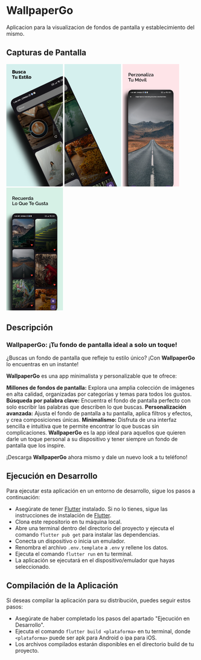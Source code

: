 # WallpaperGo

Aplicacion para la visualizacion de fondos de pantalla y establecimiento del mismo.

## Capturas de Pantalla

<div>
  <img src="screenshots/Apple iPhone 11 Pro Max/Apple iPhone 11 Pro Max Screenshot 0.png" width="150" />
  <img src="screenshots/Apple iPhone 11 Pro Max/Apple iPhone 11 Pro Max Screenshot 1.png" width="150" />
  <img src="screenshots/Apple iPhone 11 Pro Max/Apple iPhone 11 Pro Max Screenshot 2.png" width="150" />
  <img src="screenshots/Apple iPhone 11 Pro Max/Apple iPhone 11 Pro Max Screenshot 3.png" width="150" />
</div>

## Descripción
### WallpaperGo: ¡Tu fondo de pantalla ideal a solo un toque!

¿Buscas un fondo de pantalla que refleje tu estilo único? ¡Con **WallpaperGo** lo encuentras en un instante!

**WallpaperGo** es una app minimalista y personalizable que te ofrece:

**Millones de fondos de pantalla:** Explora una amplia colección de imágenes en alta calidad, organizadas por categorías y temas para todos los gustos.
**Búsqueda por palabra clave:** Encuentra el fondo de pantalla perfecto con solo escribir las palabras que describen lo que buscas.
**Personalización avanzada:** Ajusta el fondo de pantalla a tu pantalla, aplica filtros y efectos, y crea composiciones únicas.
**Minimalismo:** Disfruta de una interfaz sencilla e intuitiva que te permite encontrar lo que buscas sin complicaciones.
**WallpaperGo** es la app ideal para aquellos que quieren darle un toque personal a su dispositivo y tener siempre un fondo de pantalla que los inspire.

¡Descarga **WallpaperGo** ahora mismo y dale un nuevo look a tu teléfono!

## Ejecución en Desarrollo

Para ejecutar esta aplicación en un entorno de desarrollo, sigue los pasos a continuación:

- Asegúrate de tener [Flutter](https://flutter.dev/) instalado. Si no lo tienes, sigue las instrucciones de instalación de [Flutter](https://flutter.dev/).
- Clona este repositorio en tu máquina local.
- Abre una terminal dentro del directorio del proyecto y ejecuta el comando `flutter pub get` para instalar las dependencias.
- Conecta un dispositivo o inicia un emulador.
- Renombra el archivo `.env.template` a `.env` y rellene los datos.
- Ejecuta el comando `flutter run` en tu terminal.
- La aplicación se ejecutará en el dispositivo/emulador que hayas seleccionado.

## Compilación de la Aplicación

Si deseas compilar la aplicación para su distribución, puedes seguir estos pasos:

- Asegúrate de haber completado los pasos del apartado "Ejecución en Desarrollo".
- Ejecuta el comando `flutter build <plataforma>` en tu terminal, donde `<plataforma>` puede ser apk para Android o ipa para iOS.
- Los archivos compilados estarán disponibles en el directorio build de tu proyecto.
